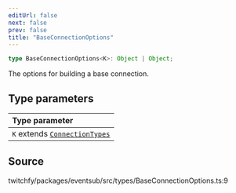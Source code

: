 ```yaml
---
editUrl: false
next: false
prev: false
title: "BaseConnectionOptions"
---
```


```ts
type BaseConnectionOptions<K>: Object | Object;
```

The options for building a base connection.

## Type parameters

| Type parameter |
| :------ |
| `K` extends [`ConnectionTypes`](/api/eventsub/type-aliases/connectiontypes/) |

## Source

twitchfy/packages/eventsub/src/types/BaseConnectionOptions.ts:9
